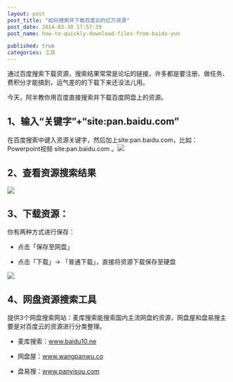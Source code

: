 ```yaml
---
layout: post
post_title: "如何搜索并下载百度云的亿万资源"
post_date: 2014-03-30 17:57:39
post_name: how-to-quickly-download-files-from-baidu-yun

published: true
categories: 工具
---
```



通过百度搜索下载资源，搜索结果常常是论坛的链接，许多都是要注册、做任务、费积分才能搞到，运气差的的下载下来还没法儿用。


今天，阿半教你用百度直接搜索并下载百度网盘上的资源。

## 1、输入“关键字”+“site:pan.baidu.com”

在百度搜索中键入资源关键字，然后加上site:pan.baidu.com，比如：Powerpoint视频 site:pan.baidu.com 。![](http://mmbiz.qpic.cn/mmbiz/z3T1vlHdIXicIrh4KuuBTSrUNjn7kbBTU4jXiak4YHhprQmNFjouH1YRptWibehysnZE9ibC6Wy0MwhYDN6rom5lLg/0)

## 2、查看资源搜索结果

![](http://mmbiz.qpic.cn/mmbiz/z3T1vlHdIXicIrh4KuuBTSrUNjn7kbBTUYmeVbw9dz8g8pDNDT4iaLVCuRp8O8rh6CrvKia3ibLIxrnDkBbSlJbfzw/0)

## 3、下载资源：

你有两种方式进行保存：

*   点击「保存至网盘」

*   点击「下载」-&gt; 「普通下载」，直接将资源下载保存至硬盘

![](http://mmbiz.qpic.cn/mmbiz/z3T1vlHdIXicIrh4KuuBTSrUNjn7kbBTU801ficBbI2IISpDBBIhyJtlrvNCUWSqEqXhzt6r46JK1SRIsKt9Jnhg/0)

## 4、网盘资源搜索工具

提供3个网盘搜索网站：麦库搜索能搜索国内主流网盘的资源，网盘屋和盘易搜主要是对百度云的资源进行分类整理。

*   麦库搜索：www.baidu10.ne

*   网盘屋：www.wangpanwu.co

*   盘易搜：www.panyisou.com

